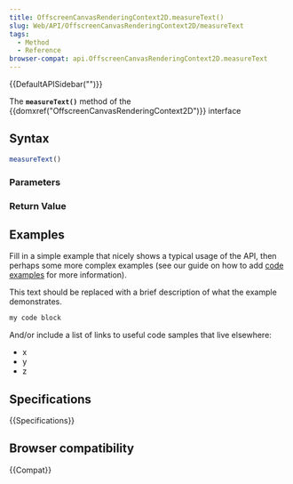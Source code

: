 ```yaml
---
title: OffscreenCanvasRenderingContext2D.measureText()
slug: Web/API/OffscreenCanvasRenderingContext2D/measureText
tags:
  - Method
  - Reference
browser-compat: api.OffscreenCanvasRenderingContext2D.measureText
---
```

{{DefaultAPISidebar("")}}

The **`measureText()`** method of the {{domxref("OffscreenCanvasRenderingContext2D")}} interface 

## Syntax

```js
measureText()
```

### Parameters



### Return Value



## Examples

Fill in a simple example that nicely shows a typical usage of the API, then perhaps some more complex examples (see our guide on how to add [code examples](/en-US/docs/MDN/Contribute/Structures/Code_examples) for more information).

This text should be replaced with a brief description of what the example demonstrates.

```js
my code block
```

And/or include a list of links to useful code samples that live elsewhere:

*   x
*   y
*   z

## Specifications

{{Specifications}}

## Browser compatibility

{{Compat}}

